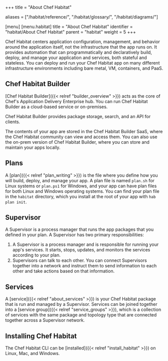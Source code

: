 +++
title = "About Chef Habitat"

aliases = ["/habitat/reference/", "/habitat/glossary/", "/habitat/diagrams/"]

[menu]
  [menu.habitat]
    title = "About Chef Habitat"
    identifier = "habitat/About Chef Habitat"
    parent = "habitat"
    weight = 5
+++

Chef Habitat centers application configuration, management, and behavior around the application itself, not the infrastructure that the app runs on.
It provides automation that can programmatically and declaratively build, deploy, and manage your application and services, both stateful and stateless.
You can deploy and run your Chef Habitat app on many different infrastructure environments including bare metal, VM, containers, and PaaS.

## Chef Habitat Builder

[Chef Habitat Builder]({{< relref "builder_overview" >}}) acts as the core of Chef's Application Delivery Enterprise hub. You can run Chef Habitat Builder as a cloud-based service or on-premises.

Chef Habitat Builder provides package storage, search, and an API for clients.

The contents of your app are stored in the Chef Habitat Builder SaaS, where the Chef Habitat community can view and access them. You can also use the on-prem version of Chef Habitat Builder, where you can store and maintain your apps locally.

## Plans

A [plan]({{< relref "plan_writing" >}}) is the file where you define how you will build, deploy, and manage your app. A plan file is named `plan.sh` for Linux systems or `plan.ps1` for Windows, and your app can have plan files for both Linux and Windows operating systems. You can find your plan file in the `habitat` directory, which you install at the root of your app with `hab plan init`.

## Supervisor

A Supervisor is a process manager that runs the app packages that you defined in your plan. A Supervisor has two primary responsibilities:

1. A Supervisor is a process manager and is responsible for running your app's services. It starts, stops, updates, and monitors the services according to your plan.
1. Supervisors can talk to each other. You can connect Supervisors together into a network and instruct them to send information to each other and take actions based on that information.

## Services

A [service]({{< relref "about_services" >}}) is your Chef Habitat package that is run and managed by a Supervisor. Services can be joined together into a [service group]({{< relref "service_groups" >}}), which is a collection of services with the same package and topology type that are connected together across a Supervisor network.

## Installing Chef Habitat

The Chef Habitat CLI can be [installed]({{< relref "install_habitat" >}}) on Linux, Mac, and Windows.

